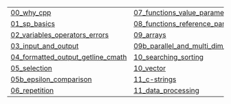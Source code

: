 |   |   |   |
|---|---|---|
| [00_why_cpp](https://gitpitch.com/jcausey-astate/CS2114_lecture_notes?p=00_why_cpp) | [07_functions_value_parameters](https://gitpitch.com/jcausey-astate/CS2114_lecture_notes?p=07_functions_value_parameters) | [12_pointers](https://gitpitch.com/jcausey-astate/CS2114_lecture_notes?p=12_pointers) |
| [01_sp_basics](https://gitpitch.com/jcausey-astate/CS2114_lecture_notes?p=01_sp_basics) | [08_functions_reference_parameters](https://gitpitch.com/jcausey-astate/CS2114_lecture_notes?p=08_functions_reference_parameters) | [13_dynamic_memory](https://gitpitch.com/jcausey-astate/CS2114_lecture_notes?p=13_dynamic_memory) |
| [02_variables_operators_errors](https://gitpitch.com/jcausey-astate/CS2114_lecture_notes?p=02_variables_operators_errors) | [09_arrays](https://gitpitch.com/jcausey-astate/CS2114_lecture_notes?p=09_arrays) | [14_recursion](https://gitpitch.com/jcausey-astate/CS2114_lecture_notes?p=14_recursion) |
| [03_input_and_output](https://gitpitch.com/jcausey-astate/CS2114_lecture_notes?p=03_input_and_output) | [09b_parallel_and_multi_dim_arrays](https://gitpitch.com/jcausey-astate/CS2114_lecture_notes?p=09b_parallel_and_multi_dim_arrays) | [15_structures](https://gitpitch.com/jcausey-astate/CS2114_lecture_notes?p=15_structures) |
| [04_formatted_output_getline_cmath](https://gitpitch.com/jcausey-astate/CS2114_lecture_notes?p=04_formatted_output_getline_cmath) | [10_searching_sorting](https://gitpitch.com/jcausey-astate/CS2114_lecture_notes?p=10_searching_sorting) | [16_header_files](https://gitpitch.com/jcausey-astate/CS2114_lecture_notes?p=16_header_files) |
| [05_selection](https://gitpitch.com/jcausey-astate/CS2114_lecture_notes?p=05_selection) | [10_vector](https://gitpitch.com/jcausey-astate/CS2114_lecture_notes?p=10_vector) | [17_operator_overloading](https://gitpitch.com/jcausey-astate/CS2114_lecture_notes?p=17_operator_overloading) |
| [05b_epsilon_comparison](https://gitpitch.com/jcausey-astate/CS2114_lecture_notes?p=05b_epsilon_comparison) | [11_c-strings](https://gitpitch.com/jcausey-astate/CS2114_lecture_notes?p=11_c-strings) | [18_templates](https://gitpitch.com/jcausey-astate/CS2114_lecture_notes?p=18_templates) |
| [06_repetition](https://gitpitch.com/jcausey-astate/CS2114_lecture_notes?p=06_repetition) | [11_data_processing](https://gitpitch.com/jcausey-astate/CS2114_lecture_notes?p=11_data_processing) | [pitchme](https://gitpitch.com/jcausey-astate/CS2114_lecture_notes?p=pitchme) |

